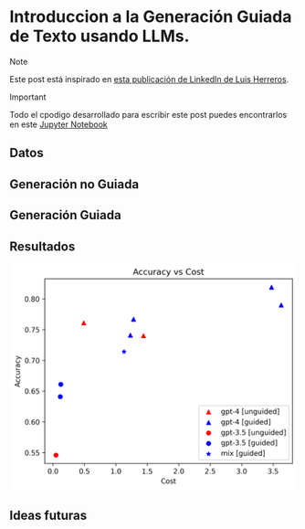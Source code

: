 # Introduccion a la Generación Guiada de Texto usando LLMs.

> [!NOTE]
> Este post está inspirado en [esta publicación de LinkedIn de Luis Herreros](https://www.linkedin.com/feed/update/urn:li:activity:7137413404217991168/).


> [!IMPORTANT]
> Todo el cpodigo desarrollado para escribir este post puedes encontrarlos en este [Jupyter Notebook](../notebooks/text_classification.ipynb)

## Datos

## Generación no Guiada

## Generación Guiada

## Resultados

<img src="figures/sarcasm_accuracy_vs_cost.png" alt="sarcasm" width="600"/>

## Ideas futuras
